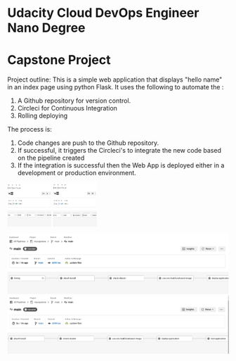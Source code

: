 # Udacity Cloud DevOps Engineer Nano Degree
# Capstone Project

Project outline:
This is a simple web application that displays "hello name" in an index page using python Flask.
It uses the following to automate the :
1. A Github repository for version control.
2. Circleci for Continuous Integration
3. Rolling deploying

The process is:
1. Code changes are push to the Github repository.
2. If successful, it triggers the Circleci's to integrate the new code based on the pipeline created
3. If the integration is successful then the Web App is deployed either in a development or production environment.


<img src="/images/CCI_pipes_1.png" alt="MarineGEO circle logo" style="height: 100px; width:100px;"/>
<img src="/images/CCI_pipes_2.png" alt="MarineGEO circle logo" style="height: 100px; width:100px;"/>


![Circleci Pipeline](/images/CCI_pipes_1.png)
![Circleci Pipeline](/images/CCI_pipes_2.png)
